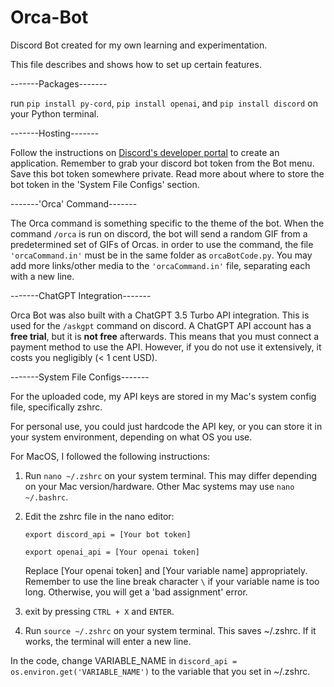 # Orca-Bot
Discord Bot created for my own learning and experimentation. 

This file describes and shows how to set up certain features.

-------Packages-------

run `pip install py-cord`, `pip install openai`, and `pip install discord` on your Python terminal. 

-------Hosting-------

Follow the instructions on [Discord's developer portal](https://discord.com/developers/) to create an application. 
Remember to grab your discord bot token from the Bot menu. Save this bot token somewhere private. 
Read more about where to store the bot token in the 'System File Configs' section.

-------'Orca' Command-------

The Orca command is something specific to the theme of the bot. When the command `/orca` is run on discord, the bot will send a random GIF from a predetermined set of GIFs of Orcas. 
in order to use the command, the file `'orcaCommand.in'` must be in the same folder as `orcaBotCode.py`. 
You may add more links/other media to the `'orcaCommand.in'` file, separating each with a new line. 

-------ChatGPT Integration-------

Orca Bot was also built with a ChatGPT 3.5 Turbo API integration. This is used for the `/askgpt` command on discord. 
A ChatGPT API account has a **free trial**, but it is **not free** afterwards. This means that you must connect a payment method to use the API. 
However, if you do not use it extensively, it costs you negligibly (< 1 cent USD).

-------System File Configs-------

For the uploaded code, my API keys are stored in my Mac's system config file, specifically zshrc. 

For personal use, you could just hardcode the API key, or you can store it in your system environment, depending on what OS you use. 

For MacOS, I followed the following instructions:

1. Run `nano ~/.zshrc` on your system terminal. This may differ depending on your Mac version/hardware. Other Mac systems may use `nano ~/.bashrc`. 
2. Edit the zshrc file in the nano editor:

   `export discord_api = [Your bot token]`

   `export openai_api = [Your openai token]` 

   Replace [Your openai token] and [Your variable name] appropriately. Remember to use the line break character `\` if your variable name is too long. Otherwise, you will get a 'bad assignment'       error.

3. exit by pressing `CTRL + X` and `ENTER`.
   
4. Run `source ~/.zshrc` on your system terminal. This saves ~/.zshrc. If it works, the terminal will enter a new line. 

In the code, change VARIABLE_NAME in `discord_api = os.environ.get('VARIABLE_NAME')` to the variable that you set in ~/.zshrc. 

